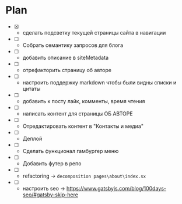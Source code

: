 # Plan

- [x] - сделать подсветку текущей страницы сайта в навигации
- [ ] - Собрать семантику запросов для блога
- [ ] - добавить описание в siteMetadata
- [ ] - отрефакторить страницу об авторе
- [ ] - настроить поддержку markdown чтобы были видны списки и цитаты
- [ ] - добавить к посту лайк, комменты, время чтения
- [ ] - написать контент для страницы ОБ АВТОРЕ
- [ ] - Отредактировать контент в "Контакты и медиа"
- [ ] - Деплой
- [ ] - Сделать функционал гамбургер меню
- [ ] - Добавить футер в репо

- [ ] - refactoring -> `decomposition pages\about\index.sx`
- [ ] - настроить seo -> https://www.gatsbyjs.com/blog/100days-seo/#gatsby-skip-here
